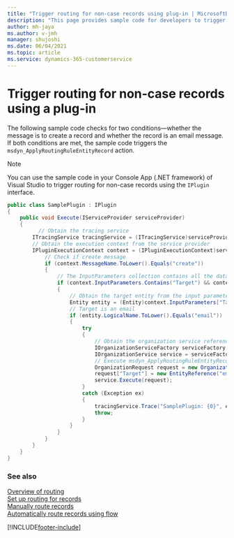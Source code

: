 ```yaml
---
title: "Trigger routing for non-case records using plug-in | MicrosoftDocs"
description: "This page provides sample code for developers to trigger routing for non-case records using the IPlugin interface."
author: mh-jaya
ms.author: v-jmh
manager: shujoshi
ms.date: 06/04/2021
ms.topic: article
ms.service: dynamics-365-customerservice
---
```

# Trigger routing for non-case records using a plug-in

The following sample code checks for two conditions&mdash;whether the message is to create a record and whether the record is an email message. If both conditions are met, the sample code triggers the `msdyn_ApplyRoutingRuleEntityRecord` action.

> [!NOTE]
> You can use the sample code in your Console App (.NET framework) of Visual Studio to trigger routing for non-case records using the `IPlugin` interface.
  
```csharp
public class SamplePlugin : IPlugin 
{ 
    public void Execute(IServiceProvider serviceProvider) 
    { 
          // Obtain the tracing service 
        ITracingService tracingService = (ITracingService)serviceProvider.GetService(typeof(ITracingService)); 
        // Obtain the execution context from the service provider 
        IPluginExecutionContext context = (IPluginExecutionContext)serviceProvider.GetService(typeof(IPluginExecutionContext)); 
            // Check if create message 
            if (context.MessageName.ToLower().Equals("create")) 
            { 
                // The InputParameters collection contains all the data passed in the message request 
                if (context.InputParameters.Contains("Target") && context.InputParameters["Target"] is Entity) 
                { 
                    // Obtain the target entity from the input parameters 
                    Entity entity = (Entity)context.InputParameters["Target"]; 
                    // Target is an email 
                    if (entity.LogicalName.ToLower().Equals("email")) 
                    { 
                        try 
                        {  
                            // Obtain the organization service reference that you'll need for web service calls 
                            IOrganizationServiceFactory serviceFactory = (IOrganizationServiceFactory)serviceProvider.GetService(typeof(IOrganizationServiceFactory)); 
                            IOrganizationService service = serviceFactory.CreateOrganizationService(context.UserId); 
                            // Execute msdyn_ApplyRoutingRuleEntityRecord request 
                            OrganizationRequest request = new OrganizationRequest("msdyn_ApplyRoutingRuleEntityRecord"); 
                            request["Target"] = new EntityReference("email", entity.Id); 
                            service.Execute(request); 
                        } 
                        catch (Exception ex) 
                        { 
                            tracingService.Trace("SamplePlugin: {0}", ex.ToString()); 
                            throw; 
                        } 
                    } 
                } 
            } 
        } 
    } 
}
```

### See also

[Overview of routing](overview-unified-routing.md)  
[Set up routing for records](set-up-record-routing.md)  
[Manually route records](routing-trigger.md)  
[Automatically route records using flow](routing-trigger-automatic.md)  

[!INCLUDE[footer-include](../includes/footer-banner.md)]
